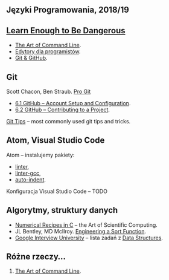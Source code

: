 ## Języki Programowania, 2018/19


## [Learn Enough to Be Dangerous](http://www.learnenough.com)

* [The Art of Command Line](https://www.learnenough.com/command-line-tutorial).
* [Edytory dla programistów](https://www.learnenough.com/text-editor-tutorial).
* [Git & GitHub](https://www.learnenough.com/git-tutorial).


## Git

Scott Chacon, Ben Straub. [Pro Git](https://git-scm.com/book/en/v2)
- [6.1 GitHub – Account Setup and Configuration](https://git-scm.com/book/en/v2/GitHub-Account-Setup-and-Configuration).
- [6.2 GitHub – Contributing to a Project](https://git-scm.com/book/en/v2/GitHub-Contributing-to-a-Project).

[Git Tips](https://github.com/git-tips/tips) – most commonly used git tips and tricks.


## Atom, Visual Studio Code

Atom – instalujemy pakiety:

* [linter](https://github.com/atom-community/linter),
* [linter-gcc](https://atom.io/packages/linter-gcc),
* [auto-indent](https://atom.io/packages/auto-indent).

Konfiguracja Visual Studio Code – TODO


## Algorytmy, struktury danych

* [Numerical Recipes in C](http://www2.units.it/ipl/students_area/imm2/files/Numerical_Recipes.pdf) –
  the Art of Scientific Computing.
* JL Bentley, MD McIlroy.
  [Engineering a Sort Function](http://cs.fit.edu/~pkc/classes/writing/samples/bentley93engineering.pdf).
* [Google Interview University](https://github.com/jwasham/google-interview-university) – lista zadań
  z [Data Structures](https://github.com/jwasham/google-interview-university#data-structures).


## Różne rzeczy…

1. [The Art of Command Line](https://github.com/jlevy/the-art-of-command-line).
